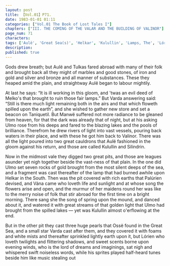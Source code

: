 ```yaml
---
layout: post
title: 【Vol.01】P71.
date: 1983-01-01 01:11
categories: ["Vol.01 The Book of Lost Tales I"]
chapters: ["III. THE COMING OF THE VALAR AND THE BUILDING OF VALINOR"]
page_num: 71
characters: 
tags: ['Aulë', 'Great Sea(s)', 'Helkar', 'Kulullin', 'Lamps, The', 'Lórien', 'Melko']
description: 
published: true
---
```


<p style="text-indent: 0;">
Gods drew breath; but Aulë and Tulkas fared abroad with many of their folk and brought back all they might of marbles and good stones, of iron and gold and silver and bronze and all manner of substances. These they heaped amid the plain, and straightway Aulë began to labour mightily.
</p>

At last he says: “It is ill working in this gloom, and 'twas an evil deed of Melko's that brought to ruin those fair lamps.” But Varda answering said: “Still is there much light remaining both in the airs and that which floweth spilled upon the earth”, and she wished to gather new store and set a beacon on Taniquetil. But Manwë suffered not more radiance to be gleaned from heaven, for that the dark was already that of night, but at his asking Ulmo rose from his deeps and fared to the blazing lakes and the pools of brilliance. Therefrom he drew rivers of light into vast vessels, pouring back waters in their place, and with these he got him back to Valinor. There was all the light poured into two great cauldrons that Aulë fashioned in the gloom against his return, and those are called Kulullin and Silindrin.

Now in the midmost vale they digged two great pits, and those are leagues asunder yet nigh together beside the vast-ness of that plain. In the one did Ulmo set seven rocks of gold brought from the most silent deeps of the sea, and a fragment was cast thereafter of the lamp that had burned awhile upon Helkar in the South. Then was the pit covered with rich earths that Palúrien devised, and Vána came who loveth life and sunlight and at whose song the flowers arise and open, and the murmur of her maidens round her was like to the merry noise of folk that stir abroad for the first time on a bright morning. There sang she the song of spring upon the mound, and danced about it, and watered it with great streams of that golden light that Ulmo had brought from the spilled lakes — yet was Kulullin almost o'erflowing at the end.

But in the other pit they cast three huge pearls that Ossë found in the Great Sea, and a small star Varda cast after them, and they covered it with foams and white mists and thereafter sprinkled lightly earth upon it, but Lórien who loveth twilights and flittering shadows, and sweet scents borne upon evening winds, who is the lord of dreams and imaginings, sat nigh and whispered swift noiseless words, while his sprites played half-heard tunes beside him like music stealing out

